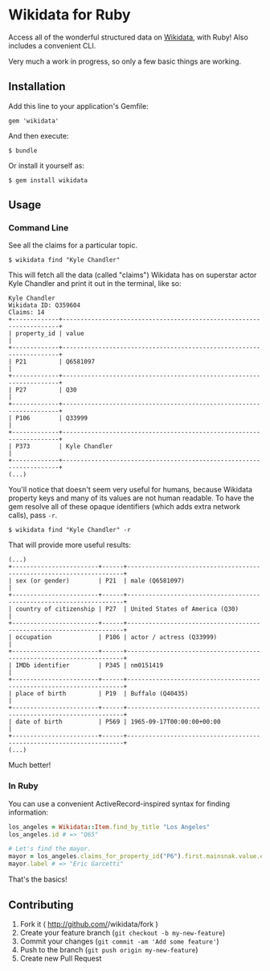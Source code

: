 # Wikidata for Ruby

Access all of the wonderful structured data on [Wikidata](http://www.wikidata.org), with Ruby! Also includes a convenient CLI.

Very much a work in progress, so only a few basic things are working.

## Installation

Add this line to your application's Gemfile:

    gem 'wikidata'

And then execute:

    $ bundle

Or install it yourself as:

    $ gem install wikidata

## Usage

### Command Line

See all the claims for a particular topic.

    $ wikidata find "Kyle Chandler"
        
This will fetch all the data (called "claims") Wikidata has on superstar actor Kyle Chandler and print it out in the terminal, like so:

    Kyle Chandler
    Wikidata ID: Q359604
    Claims: 14
    +-------------+---------------------------------------------------------------------+
    | property_id | value                                                               |
    +-------------+---------------------------------------------------------------------+
    | P21         | Q6581097                                                            |
    +-------------+---------------------------------------------------------------------+
    | P27         | Q30                                                                 |
    +-------------+---------------------------------------------------------------------+
    | P106        | Q33999                                                              |
    +-------------+---------------------------------------------------------------------+
    | P373        | Kyle Chandler                                                       |
    +-------------+---------------------------------------------------------------------+
    (...)

You'll notice that doesn't seem very useful for humans, because Wikidata property keys and many of its values are not human readable. To have the gem resolve all of these opaque identifiers (which adds extra network calls), pass `-r`.

    $ wikidata find "Kyle Chandler" -r
    
That will provide more useful results:
    
    (...)
    +------------------------+------+---------------------------------------------------------------------+
    | sex (or gender)        | P21  | male (Q6581097)                                                     |
    +------------------------+------+---------------------------------------------------------------------+
    | country of citizenship | P27  | United States of America (Q30)                                      |
    +------------------------+------+---------------------------------------------------------------------+
    | occupation             | P106 | actor / actress (Q33999)                                            |
    +------------------------+------+---------------------------------------------------------------------+
    | IMDb identifier        | P345 | nm0151419                                                           |
    +------------------------+------+---------------------------------------------------------------------+
    | place of birth         | P19  | Buffalo (Q40435)                                                    |
    +------------------------+------+---------------------------------------------------------------------+
    | date of birth          | P569 | 1965-09-17T00:00:00+00:00                                           |
    +------------------------+------+---------------------------------------------------------------------+
    (...)

Much better!

### In Ruby

You can use a convenient ActiveRecord-inspired syntax for finding information:

```ruby
los_angeles = Wikidata::Item.find_by_title "Los Angeles"
los_angeles.id # => "Q65"

# Let's find the mayor.
mayor = los_angeles.claims_for_property_id("P6").first.mainsnak.value.entity
mayor.label # => "Eric Garcetti"
```

That's the basics!

## Contributing

1. Fork it ( http://github.com/<my-github-username>/wikidata/fork )
2. Create your feature branch (`git checkout -b my-new-feature`)
3. Commit your changes (`git commit -am 'Add some feature'`)
4. Push to the branch (`git push origin my-new-feature`)
5. Create new Pull Request
